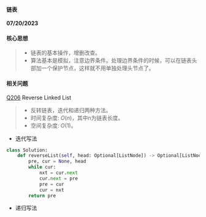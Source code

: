 #### 链表
**07/20/2023**

#### 核心思想
> - 链表的基本操作，增删改查。
> - 算法基本是模拟，注意边界条件。处理边界条件的时候，可以在链表头部加一个保护节点，这样就不用单独处理头节点了。

#### 相关问题

[Q206] Reverse Linked List
> - 反转链表，迭代和递归两种方法。
> - 时间复杂度: $`O(n)`$，其中n为链表长度。
> - 空间复杂度: $`O(1)`$。

- 迭代写法
```python
class Solution:
    def reverseList(self, head: Optional[ListNode]) -> Optional[ListNode]:
        pre, cur = None, head
        while cur:
            nxt = cur.next
            cur.next = pre 
            pre = cur
            cur = nxt
        return pre 
```

- 递归写法
```python
```

[//]: #

  [Q206]: <https://leetcode-cn.com/problems/reverse-linked-list/>